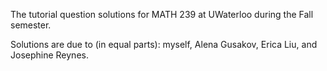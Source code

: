 The tutorial question solutions for MATH 239 at UWaterloo during the Fall semester.

Solutions are due to (in equal parts): myself, Alena Gusakov, Erica Liu, and Josephine Reynes.
